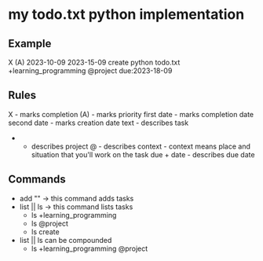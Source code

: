 # my todo.txt python implementation 

## Example
X (A) 2023-10-09 2023-15-09 create python todo.txt +learning_programming @project due:2023-18-09

## Rules
X - marks completion
(A) - marks priority
first date - marks completion date
second date - marks creation date
text - describes task
+ - describes project
@ - describes context - context means place and situation that you'll work on the task
due + date - describes due date


## Commands
- add "" -> this command adds tasks
- list || ls -> this command lists tasks
	- ls +learning_programming
	- ls @project
	- ls create
- list || ls can be compounded
	- ls +learning_programming @project

